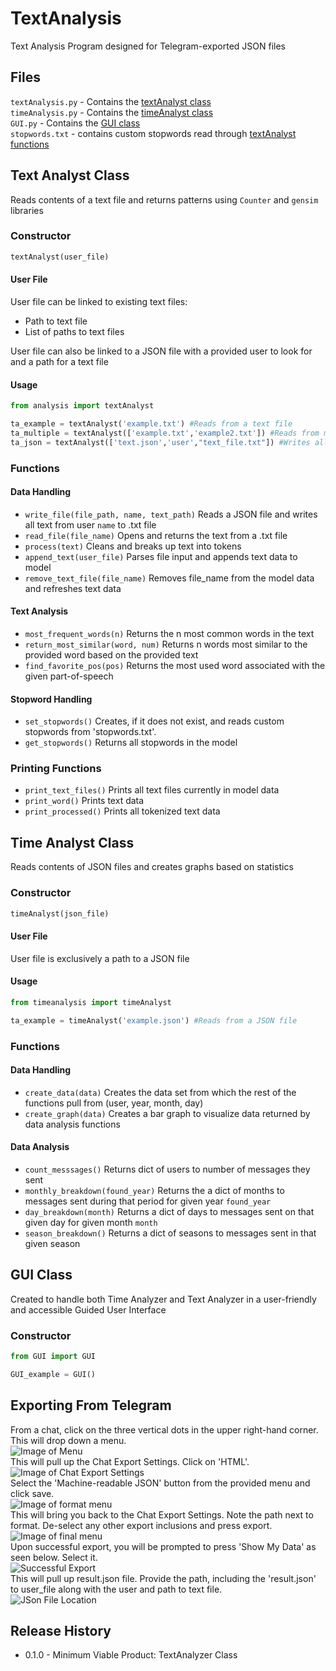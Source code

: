 # TextAnalysis
Text Analysis Program designed for Telegram-exported JSON files

## Files

`textAnalysis.py` - Contains the [textAnalyst class](#text-analyst-class) \
`timeAnalysis.py` - Contains the [timeAnalyst class](#time-analyst-class)\
`GUI.py` - Contains the [GUI class](#gui-class) \
`stopwords.txt` - contains custom stopwords read through [textAnalyst functions](#stopword-handling) 

## Text Analyst Class
Reads contents of a text file and returns patterns using `Counter` and `gensim` libraries
### Constructor 
```python
textAnalyst(user_file)
```
#### User File
User file can be linked to existing text files:
* Path to text file
* List of paths to text files

User file can also be linked to a JSON file with a provided user to look for and a path for a text file

#### Usage
```python
from analysis import textAnalyst

ta_example = textAnalyst('example.txt') #Reads from a text file
ta_multiple = textAnalyst(['example.txt','example2.txt']) #Reads from multiple text files
ta_json = textAnalyst(['text.json','user',"text_file.txt"]) #Writes all text from 'user' in .json to .txt and reads it
```

### Functions
#### Data Handling
* `write_file(file_path, name, text_path)` Reads a JSON file and writes all text from user `name` to .txt file
* `read_file(file_name)` Opens and returns the text from a .txt file 
* `process(text)` Cleans and breaks up text into tokens 
* `append_text(user_file)` Parses file input and appends text data to model 
* `remove_text_file(file_name)` Removes file_name from the model data and refreshes text data


#### Text Analysis
* `most_frequent_words(n)` Returns the n most common words in the text 
* `return_most_similar(word, num)` Returns n words most similar to the provided word based on the provided text
* `find_favorite_pos(pos)` Returns the most used word associated with the given part-of-speech

#### Stopword Handling
* `set_stopwords()` Creates, if it does not exist, and reads custom stopwords from 'stopwords.txt'.
* `get_stopwords()` Returns all stopwords in the model

### Printing Functions
* `print_text_files()` Prints all text files currently in model data 
* `print_word()` Prints text data
* `print_processed()` Prints all tokenized text data

## Time Analyst Class
Reads contents of JSON files and creates graphs based on statistics

### Constructor 
```python
timeAnalyst(json_file)
```

#### User File
User file is exclusively a path to a JSON file

#### Usage
```python
from timeanalysis import timeAnalyst

ta_example = timeAnalyst('example.json') #Reads from a JSON file
```

### Functions

#### Data Handling
* `create_data(data)` Creates the data set from which the rest of the functions pull from (user, year, month, day)
* `create_graph(data)` Creates a bar graph to visualize data returned by data analysis functions

#### Data Analysis
* `count_messsages()` Returns dict of users to number of messages they sent
* `monthly_breakdown(found_year)` Returns the a dict of months to messages sent during that period for given year `found_year`
* `day_breakdown(month)` Returns a dict of days to messages sent on that given day for given month `month`
* `season_breakdown()` Returns a dict of seasons to messages sent in that given season



## GUI Class
Created to handle both Time Analyzer and Text Analyzer in a user-friendly and accessible Guided User Interface

### Constructor
```python
from GUI import GUI

GUI_example = GUI()
```
## Exporting From Telegram
From a chat, click on the three vertical dots in the upper right-hand corner. This will drop down a menu. \
![Image of Menu](https://i.imgur.com/QffDE6D.png) \
This will pull up the Chat Export Settings. Click on 'HTML'. \
![Image of Chat Export Settings](https://i.imgur.com/FzolMEa.png) \
Select the 'Machine-readable JSON' button from the provided menu and click save. \
![Image of format menu](https://i.imgur.com/DpHfTmu.png) \
This will bring you back to the Chat Export Settings. Note the path next to format. De-select any other export inclusions and press export. \
![Image of final menu](https://i.imgur.com/1bVTWFG.png) \
Upon successful export, you will be prompted to press 'Show My Data' as seen below. Select it. \
![Successful Export](https://i.imgur.com/mTdtgKa.png) \
This will pull up result.json file. Provide the path, including the 'result.json' to user_file along with the user and path to text file. \
![JSon File Location](https://i.imgur.com/KWISjOT.png)

## Release History
* 0.1.0 - Minimum Viable Product: TextAnalyzer Class 
